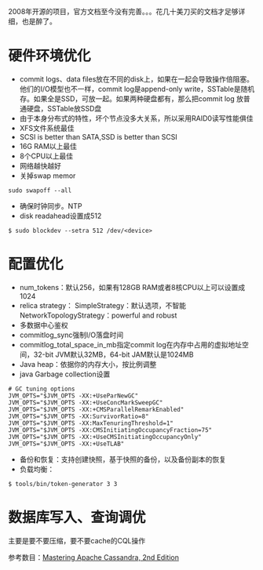 2008年开源的项目，官方文档至今没有完善。。。花几十美刀买的文档才足够详细，也是醉了。
# 硬件环境优化
- commit logs、data files放在不同的disk上，如果在一起会导致操作倍阻塞。他们的I/O模型也不一样，commit log是append-only write，SSTable是随机存。如果全是SSD，可放一起。如果两种硬盘都有，那么把commit log 放普通硬盘，SSTable放SSD盘
- 由于本身分布式的特性，坏个节点没多大关系，所以采用RAID0读写性能俱佳
- XFS文件系统最佳
- SCSI is better than SATA,SSD is better than SCSI
- 16G RAM以上最佳
- 8个CPU以上最佳
- 网络越快越好
- 关掉swap memor
```
sudo swapoff --all
```
- 确保时钟同步。NTP
- disk readahead设置成512
```
$ sudo blockdev --setra 512 /dev/<device>
 ```
# 配置优化
- num_tokens：默认256，如果有128GB RAM或者8核CPU以上可以设置成1024
- relica strategy：
   SimpleStrategy：默认选项，不智能
  NetworkTopologyStrategy：powerful and robust
- 多数据中心鉴权
- commitlog_sync强制I/O落盘时间
- commitlog_total_space_in_mb指定commit log在内存中占用的虚拟地址空间，32-bit JVM默认32MB，64-bit JAM默认是1024MB
- Java heap：依据你的内存大小，按比例调整
- java Garbage collection设置
```
# GC tuning options
JVM_OPTS="$JVM_OPTS -XX:+UseParNewGC"
JVM_OPTS="$JVM_OPTS -XX:+UseConcMarkSweepGC"
JVM_OPTS="$JVM_OPTS -XX:+CMSParallelRemarkEnabled"
JVM_OPTS="$JVM_OPTS -XX:SurvivorRatio=8"
JVM_OPTS="$JVM_OPTS -XX:MaxTenuringThreshold=1"
JVM_OPTS="$JVM_OPTS -XX:CMSInitiatingOccupancyFraction=75"
JVM_OPTS="$JVM_OPTS -XX:+UseCMSInitiatingOccupancyOnly"
JVM_OPTS="$JVM_OPTS -XX:+UseTLAB"
```
- 备份和恢复：支持创建快照，基于快照的备份，以及备份副本的恢复
- 负载均衡：
```
$ tools/bin/token-generator 3 3
```
 
# 数据库写入、查询调优
主要是要不要压缩，要不要cache的CQL操作

参考数目：[Mastering Apache Cassandra, 2nd Edition](https://www.amazon.com/Mastering-Apache-Cassandra-Nishant-Neeraj/dp/1784392618/)
